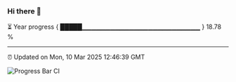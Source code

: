 ### Hi there 👋

⏳ Year progress { █████▁▁▁▁▁▁▁▁▁▁▁▁▁▁▁▁▁▁▁▁▁▁▁▁▁ } 18.78 %

---

⏰ Updated on Mon, 10 Mar 2025 12:46:39 GMT

![Progress Bar CI](https://github.com/ZhaoGui/ZhaoGui/workflows/Progress%20Bar%20CI/badge.svg)
